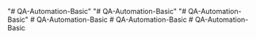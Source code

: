 "# QA-Automation-Basic" 
"# QA-Automation-Basic" 
"# QA-Automation-Basic" 
#   Q A - A u t o m a t i o n - B a s i c  
 #   Q A - A u t o m a t i o n - B a s i c  
 #   Q A - A u t o m a t i o n - B a s i c  
 